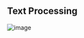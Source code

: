 ## Text Processing

![image](https://user-images.githubusercontent.com/23666146/119306179-a9476000-bc1e-11eb-8532-0488c3282838.png)

